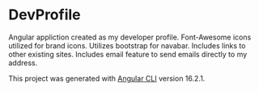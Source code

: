 # DevProfile

Angular appliction created as my developer profile. Font-Awesome icons utilized for brand icons. Utilizes bootstrap for navabar. Includes links to other existing sites. Includes email feature to send emails directly to my address. 


This project was generated with [Angular CLI](https://github.com/angular/angular-cli) version 16.2.1.

 
 
